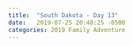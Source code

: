 ```yaml
---
title:  "South Dakota - Day 13"
date:   2019-07-25 20:48:25 -0500
categories: 2019 Family Adventure
---
```

<p hidden>Coming home!<p>